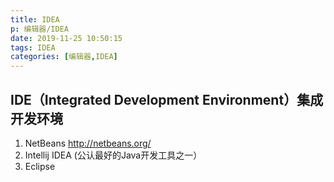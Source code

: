 ```yaml
---
title: IDEA
p: 编辑器/IDEA
date: 2019-11-25 10:50:15
tags: IDEA
categories: [编辑器,IDEA]
---
```

## IDE（Integrated Development Environment）集成开发环境

1. NetBeans <http://netbeans.org/>
2. Intellij IDEA (公认最好的Java开发工具之一）
3. Eclipse
